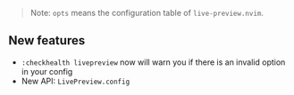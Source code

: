 > Note: `opts` means the configuration table of `live-preview.nvim`.

## New features
- `:checkhealth livepreview` now will warn you if there is an invalid option in your config
- New API: `LivePreview.config`

